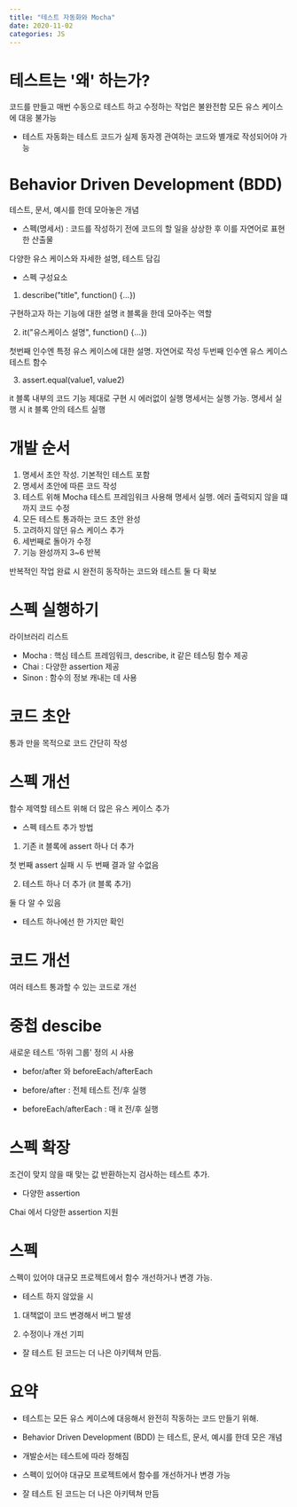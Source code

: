 ```yaml
---
title: "테스트 자동화와 Mocha"
date: 2020-11-02
categories: JS
---
```


# 테스트는 '왜' 하는가?

코드를 만들고 매번 수동으로 테스트 하고 수정하는 작업은 불완전함
모든 유스 케이스에 대응 불가능

- 테스트 자동화는 테스트 코드가 실제 동자겡 관여하는 코드와 별개로 작성되어야 가능

# Behavior Driven Development (BDD)

테스트, 문서, 예시를 한데 모아놓은 개념

- 스펙(명세서) : 코드를 작성하기 전에 코드의 할 일을 상상한 후 이를 자연어로 표현 한 산출물

다양한 유스 케이스와 자세한 설명, 테스트 담김

- 스펙 구성요소

1. describe("title", function() {...})

구현하고자 하는 기능에 대한 설명
it 블록을 한데 모아주는 역할

2. it("유스케이스 설명", function() {...})

첫번째 인수엔 특정 유스 케이스에 대한 설명. 자연어로 작성
두번째 인수엔 유스 케이스 테스트 함수

3. assert.equal(value1, value2)

it 블록 내부의 코드
기능 제대로 구현 시 에러없이 실행
명세서는 실행 가능. 명세서 실행 시 it 블록 안의 테스트 실행

# 개발 순서

1. 명세서 초안 작성. 기본적인 테스트 포함
2. 명세서 초안에 따른 코드 작성
3. 테스트 위해 Mocha 테스트 프레임워크 사용해 명세서 실행. 에러 출력되지 않을 떄 까지 코드 수정
4. 모든 테스트 통과하는 코드 초안 완성
5. 고려하지 않던 유스 케이스 추가
6. 세번째로 돌아가 수정
7. 기능 완성까지 3~6 반복

반복적인 작업 완료 시 완전히 동작하는 코드와 테스트 둘 다 확보

# 스펙 실행하기

라이브러리 리스트

- Mocha : 핵심 테스트 프레임워크, describe, it 같은 테스팅 함수 제공
- Chai : 다양한 assertion 제공
- Sinon : 함수의 정보 캐내는 데 사용

# 코드 초안

통과 만을 목적으로 코드 간단히 작성

# 스펙 개선

함수 제역할 테스트 위해 더 많은 유스 케이스 추가

- 스펙 테스트 추가 방법

1. 기존 it 블록에 assert 하나 더 추가

첫 번째 assert 실패 시 두 번째 결과 알 수없음

2. 테스트 하나 더 추가 (it 블록 추가)

둘 다 알 수 있음

- 테스트 하나에선 한 가지만 확인

# 코드 개선

여러 테스트 통과할 수 있는 코드로 개선

# 중첩 descibe

새로운 테스트 '하위 그룹' 정의 시 사용

- befor/after 와 beforeEach/afterEach

* before/after : 전체 테스트 전/후 실행

* beforeEach/afterEach : 매 it 전/후 실행

# 스펙 확장

조건이 맞지 않을 때 맞는 값 반환하는지 검사하는 테스트 추가.

- 다양한 assertion

Chai 에서 다양한 assertion 지원

# 스펙

스펙이 있어야 대규모 프로젝트에서 함수 개선하거나 변경 가능.

- 테스트 하지 않았을 시

1. 대책없이 코드 변경해서 버그 발생

2. 수정이나 개선 기피

- 잘 테스트 된 코드는 더 나은 아키텍쳐 만듬.

# 요약

- 테스트는 모든 유스 케이스에 대응해서 완전히 작동하는 코드 만들기 위해.

- Behavior Driven Development (BDD) 는 테스트, 문서, 예시를 한데 모은 개념

- 개발순서는 테스트에 따라 정해짐

- 스펙이 있어야 대규모 프로젝트에서 함수를 개선하거나 변경 가능

- 잘 테스트 된 코드는 더 나은 아키텍쳐 만듬
